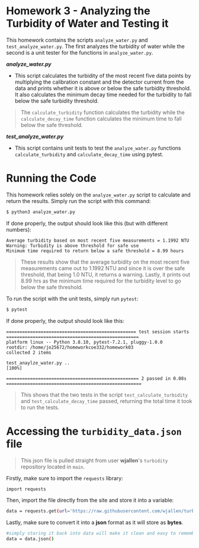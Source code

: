 # Homework 3 - Analyzing the Turbidity of Water and Testing it
This homework contains the scripts ``analyze_water.py`` and ``test_analyze_water.py``. The first analyzes the turbidity of water while the second is a unit tester for the functions in ``analyze_water.py``.

***analyze_water.py***
- This script calculates the turbidity of the most recent five data points by multiplying the calibration constant and the detector current from the data and prints whether it is above or below the safe turbidity threshold. It also calculates the minimum decay time needed for the turbidity to fall below the safe turbidity threshold.
> The ``calculate_turbidity`` function calculates the turbidity while the ``calculate_decay_time`` function calculates the minimum time to fall below the safe threshold.

***test_analyze_water.py***
- This script contains unit tests to test the ``analyze_water.py`` functions ``calculate_turbidity`` and ``calculate_decay_time`` using pytest.

# Running the Code
This homework relies solely on the ``analyze_water.py`` script to calculate and return the results.
Simply run the script with this command:
```bash
$ python3 analyze_water.py
```
If done properly, the output should look like this (but with different numbers):
```
Average turbidity based on most recent five measurements = 1.1992 NTU
Warning: Turbidity is above threshold for safe use
Minimum time required to return below a safe threshold = 8.99 hours
```
> These results show that the average turbidity on the most recent five measurements came out to 1.1992 NTU and since it is over the safe threshold, that being 1.0 NTU, it returns a warning. Lastly, it prints out 8.99 hrs as the minimum time required for the turbidity level to go below the safe threshold.

To run the script with the unit tests, simply run ``pytest``:
```bash
$ pytest
```

If done properly, the output should look like this:
```
================================================= test session starts ==================================================
platform linux -- Python 3.8.10, pytest-7.2.1, pluggy-1.0.0
rootdir: /home/jo25672/homeworkcoe332/homework03
collected 2 items

test_anaylze_water.py ..                                                                                         [100%]

================================================== 2 passed in 0.08s ===================================================
```
> This shows that the two tests in the script ``test_calculate_turbidity`` and ``test_calculate_decay_time`` passed, returning the total time it took to run the tests.

# Accessing the ``turbidity_data.json`` file
> This json file is pulled straight from user **wjallen**'s ``turbidity`` repository located in ``main``.

Firstly, make sure to import the ``requests`` library:
```bash
import requests
```

Then, import the file directly from the site and store it into a variable:
```bash
data = requests.get(url='https://raw.githubusercontent.com/wjallen/turbidity/main/turbidity_data.json')
```

Lastly, make sure to convert it into a **json** format as it will store as **bytes**.
```bash
#simply storing it back into data will make it clean and easy to remember
data = data.json()
```
